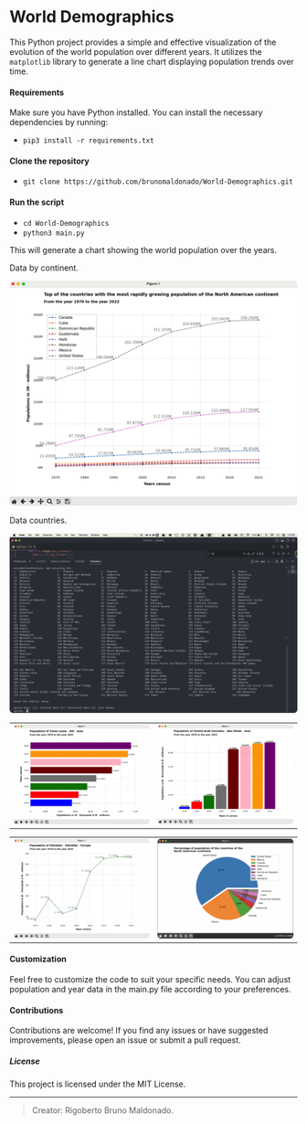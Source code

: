 # World Demographics

This Python project provides a simple and effective visualization of the evolution of the world population over different years. It utilizes the `matplotlib` library to generate a line chart displaying population trends over time.

#### Requirements

Make sure you have Python installed. You can install the necessary dependencies by running:
- `pip3 install -r requirements.txt`

#### Clone the repository
- `git clone https://github.com/brunomaldonado/World-Demographics.git`

#### Run the script
- `cd World-Demographics `
- `python3 main.py`

This will generate a chart showing the world population over the years.

Data by continent.
<p align="center">
  <img src="./images/north_america.png" style="border-radius:6px" alt="europe chart">
</p>

Data countries.
<p align="center">
  <img src="./images/countries.png" style="border-radius:6px" alt="europe chart">
</p>

<table>
  <tr>
    <td valign="top"><img src="./images/timor_leste.png" style="border-radius:6px" alt="europe chart"></td>
    <td valign="top"><img src="./images/united_arab_emirates.png" style="border-radius:6px" alt="europe chart"></td>
  </tr>
</table>

<table>
  <tr>
    <td valign="top"><img src="./images/gibraltar.png" style="border-radius:6px" alt="europe chart"></td>
    <td valign="top"><img src="./images/pie_chart.png" style="border-radius:6px" alt="europe chart"></td>
  </tr>
</table>

<!-- <p align="center">
  <img src="./images/timor_leste.png" style="border-radius:6px" alt="europe chart">
</p>
<p align="center">
  <img src="./images/united_arab_emirates.png" style="border-radius:6px" alt="europe chart">
</p> -->

#### Customization
Feel free to customize the code to suit your specific needs. You can adjust population and year data in the main.py file according to your preferences.

#### Contributions
Contributions are welcome! If you find any issues or have suggested improvements, please open an issue or submit a pull request.

##### License
This project is licensed under the MIT License.

------------
> Creator: Rigoberto Bruno Maldonado.

